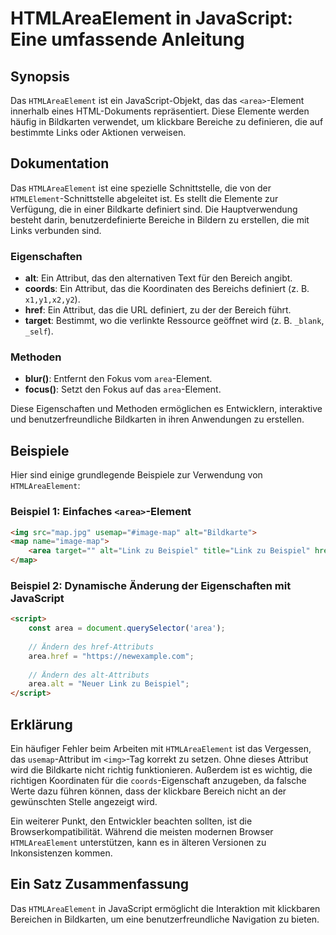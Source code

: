 <!--
Meta Description: # HTMLAreaElement in JavaScript: Eine umfassende Anleitung ## Synopsis Das `HTMLAreaElement` ist ein JavaScript-Objekt, das das `<area>`-Element inner...
Meta Keywords: die, das, area, htmlareaelement, ein
-->

# HTMLAreaElement in JavaScript: Eine umfassende Anleitung

## Synopsis
Das `HTMLAreaElement` ist ein JavaScript-Objekt, das das `<area>`-Element innerhalb eines HTML-Dokuments repräsentiert. Diese Elemente werden häufig in Bildkarten verwendet, um klickbare Bereiche zu definieren, die auf bestimmte Links oder Aktionen verweisen.

## Dokumentation
Das `HTMLAreaElement` ist eine spezielle Schnittstelle, die von der `HTMLElement`-Schnittstelle abgeleitet ist. Es stellt die Elemente zur Verfügung, die in einer Bildkarte definiert sind. Die Hauptverwendung besteht darin, benutzerdefinierte Bereiche in Bildern zu erstellen, die mit Links verbunden sind.

### Eigenschaften
- **alt**: Ein Attribut, das den alternativen Text für den Bereich angibt.
- **coords**: Ein Attribut, das die Koordinaten des Bereichs definiert (z. B. `x1,y1,x2,y2`).
- **href**: Ein Attribut, das die URL definiert, zu der der Bereich führt.
- **target**: Bestimmt, wo die verlinkte Ressource geöffnet wird (z. B. `_blank`, `_self`).

### Methoden
- **blur()**: Entfernt den Fokus vom `area`-Element.
- **focus()**: Setzt den Fokus auf das `area`-Element.

Diese Eigenschaften und Methoden ermöglichen es Entwicklern, interaktive und benutzerfreundliche Bildkarten in ihren Anwendungen zu erstellen.

## Beispiele
Hier sind einige grundlegende Beispiele zur Verwendung von `HTMLAreaElement`:

### Beispiel 1: Einfaches `<area>`-Element
```html
<img src="map.jpg" usemap="#image-map" alt="Bildkarte">
<map name="image-map">
    <area target="" alt="Link zu Beispiel" title="Link zu Beispiel" href="https://example.com" coords="34,44,270,350" shape="rect">
</map>
```

### Beispiel 2: Dynamische Änderung der Eigenschaften mit JavaScript
```html
<script>
    const area = document.querySelector('area');
    
    // Ändern des href-Attributs
    area.href = "https://newexample.com";
    
    // Ändern des alt-Attributs
    area.alt = "Neuer Link zu Beispiel";
</script>
```

## Erklärung
Ein häufiger Fehler beim Arbeiten mit `HTMLAreaElement` ist das Vergessen, das `usemap`-Attribut im `<img>`-Tag korrekt zu setzen. Ohne dieses Attribut wird die Bildkarte nicht richtig funktionieren. Außerdem ist es wichtig, die richtigen Koordinaten für die `coords`-Eigenschaft anzugeben, da falsche Werte dazu führen können, dass der klickbare Bereich nicht an der gewünschten Stelle angezeigt wird.

Ein weiterer Punkt, den Entwickler beachten sollten, ist die Browserkompatibilität. Während die meisten modernen Browser `HTMLAreaElement` unterstützen, kann es in älteren Versionen zu Inkonsistenzen kommen.

## Ein Satz Zusammenfassung
Das `HTMLAreaElement` in JavaScript ermöglicht die Interaktion mit klickbaren Bereichen in Bildkarten, um eine benutzerfreundliche Navigation zu bieten.